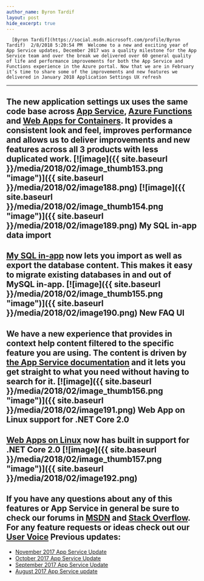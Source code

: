 ```yaml
---
author_name: Byron Tardif
layout: post
hide_excerpt: true
---
```

      [Byron Tardif](https://social.msdn.microsoft.com/profile/Byron Tardif)  2/8/2018 5:20:54 PM  Welcome to a new and exciting year of App Service updates, December 2017 was a quality milestone for the App Service team and over the break we delivered over 60 general quality of life and performance improvements for both the App Service and Functions experience in the Azure portal. Now that we are in February it’s time to share some of the improvements and new features we delivered in January 2018 Application Settings UX refresh
-------------------------------

 The new application settings ux uses the same code base across [App Service](https://azure.microsoft.com/en-us/services/app-service/), [Azure Functions](https://azure.microsoft.com/en-us/services/functions/) and [Web Apps for Containers](https://azure.microsoft.com/en-us/services/app-service/containers/). It provides a consistent look and feel, improves performance and allows us to deliver improvements and new features across all 3 products with less duplicated work.    [![image]({{ site.baseurl }}/media/2018/02/image_thumb153.png "image")]({{ site.baseurl }}/media/2018/02/image188.png) [![image]({{ site.baseurl }}/media/2018/02/image_thumb154.png "image")]({{ site.baseurl }}/media/2018/02/image189.png)    My SQL in-app data import
-------------------------

 [My SQL in-app](https://blogs.msdn.microsoft.com/appserviceteam/2017/03/06/announcing-general-availability-for-mysql-in-app/) now lets you import as well as export the database content. This makes it easy to migrate existing databases in and out of MySQL in-app. [![image]({{ site.baseurl }}/media/2018/02/image_thumb155.png "image")]({{ site.baseurl }}/media/2018/02/image190.png) New FAQ UI
----------

 We have a new experience that provides in context help content filtered to the specific feature you are using. The content is driven by [the App Service documentation](https://docs.microsoft.com/en-us/azure/app-service/) and it lets you get straight to what you need without having to search for it. [![image]({{ site.baseurl }}/media/2018/02/image_thumb156.png "image")]({{ site.baseurl }}/media/2018/02/image191.png) Web App on Linux support for .NET Core 2.0
------------------------------------------

 [Web Apps on Linux](https://docs.microsoft.com/en-us/azure/app-service/containers/app-service-linux-intro) now has built in support for .NET Core 2.0 [![image]({{ site.baseurl }}/media/2018/02/image_thumb157.png "image")]({{ site.baseurl }}/media/2018/02/image192.png)
----------------------------------------------------------------------------------------------------------------------

 If you have any questions about any of this features or App Service in general be sure to check our forums in [MSDN](https://social.msdn.microsoft.com/Forums/en-US/home?forum=windowsazurewebsitespreview) and [Stack Overflow](https://stackoverflow.com/questions/tagged/azure-web-sites). For any feature requests or ideas check out our [User Voice](https://feedback.azure.com/forums/169385-web-apps-formerly-websites) Previous updates:
-----------------

  - [November 2017 App Service Update](https://blogs.msdn.microsoft.com/appserviceteam/2017/12/12/november-2017-app-service-update/)
 - [October 2017 App Service Update](https://blogs.msdn.microsoft.com/appserviceteam/2017/11/02/october-2017-app-service-update/)
 - [September 2017 App Service Update](https://blogs.msdn.microsoft.com/appserviceteam/2017/10/09/september-2017-app-service-update/)
 - [August 2017 App Service update](https://blogs.msdn.microsoft.com/appserviceteam/2017/09/13/august-2017-app-service-update/)
  [ ](https://feedback.azure.com/forums/169385-web-apps-formerly-websites)     